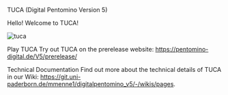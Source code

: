 TUCA (Digital Pentomino Version 5)


Hello! Welcome to TUCA!


![tuca](https://github.com/krishnappa90/DigitalPentomino/assets/169172827/279e03bf-99ce-4f30-8d27-fc3d252ebba2)




Play TUCA
Try out TUCA on the prerelease website: https://pentomino-digital.de/V5/prerelease/

Technical Documentation
Find out more about the technical details of TUCA in our Wiki: https://git.uni-paderborn.de/mmenne1/digitalpentomino_v5/-/wikis/pages.

